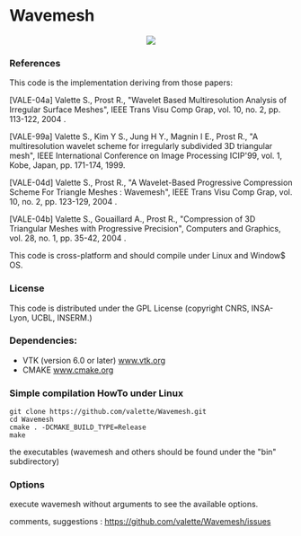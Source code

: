 Wavemesh
========
<p align="center">
  <img src="https://www.creatis.insa-lyon.fr/~valette/public/project/wavemesh/featured.png">
</p>

### References ###
This code is the implementation deriving from those papers:

[VALE-04a] Valette S., Prost R., "Wavelet Based Multiresolution Analysis of Irregular Surface Meshes", IEEE Trans Visu Comp Grap, vol. 10, no. 2, pp. 113-122, 2004 .

[VALE-99a] Valette S., Kim Y S., Jung H Y., Magnin I E., Prost R., "A multiresolution wavelet scheme for irregularly subdivided 3D triangular mesh", IEEE International Conference on Image Processing ICIP'99, vol. 1, Kobe, Japan, pp. 171-174, 1999.

[VALE-04d] Valette S., Prost R., "A Wavelet-Based Progressive Compression Scheme For Triangle Meshes : Wavemesh", IEEE Trans Visu Comp Grap, vol. 10, no. 2, pp. 123-129, 2004 .

[VALE-04b] Valette S., Gouaillard A., Prost R., "Compression of 3D Triangular Meshes with Progressive Precision", Computers and Graphics, vol. 28, no. 1, pp. 35-42, 2004 .

This code is cross-platform and should compile under Linux and Window$ OS.

### License ###
This code is distributed under the GPL License
(copyright CNRS, INSA-Lyon, UCBL, INSERM.)

### Dependencies: ###
* VTK (version 6.0 or later) www.vtk.org
* CMAKE www.cmake.org

### Simple compilation HowTo under Linux ###

	git clone https://github.com/valette/Wavemesh.git
	cd Wavemesh
	cmake . -DCMAKE_BUILD_TYPE=Release
	make

the executables (wavemesh and others should be found under the "bin" subdirectory)

### Options ###
execute wavemesh without arguments to see the available options.

comments, suggestions : https://github.com/valette/Wavemesh/issues


